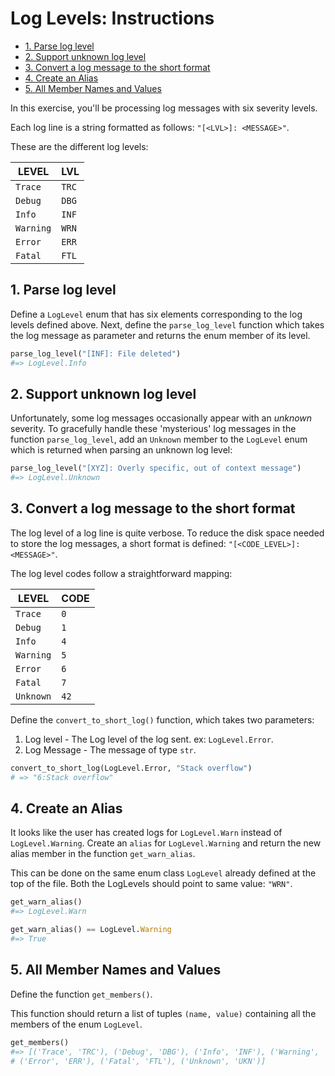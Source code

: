 # Log Levels: Instructions

- [1. Parse log level](#1-parse-log-level)
- [2. Support unknown log level](#2-support-unknown-log-level)
- [3. Convert a log message to the short format](#3-convert-a-log-message-to-the-short-format)
- [4. Create an Alias](#4-create-an-alias)
- [5. All Member Names and Values](#5-all-member-names-and-values)

In this exercise, you'll be processing log messages with six severity levels.

Each log line is a string formatted as follows: `"[<LVL>]: <MESSAGE>"`.

These are the different log levels:

| LEVEL     | LVL   |
| --------- | ----- |
| `Trace`   | `TRC` |
| `Debug`   | `DBG` |
| `Info`    | `INF` |
| `Warning` | `WRN` |
| `Error`   | `ERR` |
| `Fatal`   | `FTL` |

## 1. Parse log level

Define a `LogLevel` enum that has six elements corresponding to the log levels
defined above. Next, define the `parse_log_level` function which takes the log
message as parameter and returns the enum member of its level.

```python
parse_log_level("[INF]: File deleted")
#=> LogLevel.Info
```

## 2. Support unknown log level

Unfortunately, some log messages occasionally appear with an _unknown_ severity.
To gracefully handle these 'mysterious' log messages in the function
`parse_log_level`, add an `Unknown` member to the `LogLevel` enum which is
returned when parsing an unknown log level:

```python
parse_log_level("[XYZ]: Overly specific, out of context message")
#=> LogLevel.Unknown
```

## 3. Convert a log message to the short format

The log level of a log line is quite verbose. To reduce the disk space needed to
store the log messages, a short format is defined: `"[<CODE_LEVEL>]:<MESSAGE>"`.

The log level codes follow a straightforward mapping:

| LEVEL     | CODE |
| --------- | ---- |
| `Trace`   | `0`  |
| `Debug`   | `1`  |
| `Info`    | `4`  |
| `Warning` | `5`  |
| `Error`   | `6`  |
| `Fatal`   | `7`  |
| `Unknown` | `42` |

Define the `convert_to_short_log()` function, which takes two parameters:

1. Log level - The Log level of the log sent. ex: `LogLevel.Error`.
2. Log Message - The message of type `str`.

```python
convert_to_short_log(LogLevel.Error, "Stack overflow")
# => "6:Stack overflow"
```

## 4. Create an Alias

It looks like the user has created logs for `LogLevel.Warn` instead of
`LogLevel.Warning`. Create an `alias` for `LogLevel.Warning` and return the new
alias member in the function `get_warn_alias`.

This can be done on the same enum class `LogLevel` already defined at the top of
the file. Both the LogLevels should point to same value: `"WRN"`.

```python
get_warn_alias()
#=> LogLevel.Warn

get_warn_alias() == LogLevel.Warning
#=> True
```

## 5. All Member Names and Values

Define the function `get_members()`.

This function should return a list of tuples `(name, value)` containing all the
members of the enum `LogLevel`.

```python
get_members()
#=> [('Trace', 'TRC'), ('Debug', 'DBG'), ('Info', 'INF'), ('Warning', 'WRN'),
# ('Error', 'ERR'), ('Fatal', 'FTL'), ('Unknown', 'UKN')]
```
